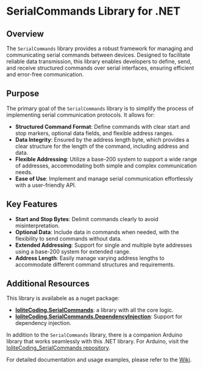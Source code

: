 # SerialCommands Library for .NET

## Overview

The `SerialCommands` library provides a robust framework for managing and communicating serial commands between devices. Designed to facilitate reliable data transmission, this library enables developers to define, send, and receive structured commands over serial interfaces, ensuring efficient and error-free communication.

## Purpose

The primary goal of the `SerialCommands` library is to simplify the process of implementing serial communication protocols. It allows for:

- **Structured Command Format**: Define commands with clear start and stop markers, optional data fields, and flexible address ranges.
- **Data Integrity**: Ensured by the address length byte, which provides a clear structure for the length of the command, including address and data.
- **Flexible Addressing**: Utilize a base-200 system to support a wide range of addresses, accommodating both simple and complex communication needs.
- **Ease of Use**: Implement and manage serial communication effortlessly with a user-friendly API.

## Key Features

- **Start and Stop Bytes**: Delimit commands clearly to avoid misinterpretation.
- **Optional Data**: Include data in commands when needed, with the flexibility to send commands without data.
- **Extended Addressing**: Support for single and multiple byte addresses using a base-200 system for extended range.
- **Address Length**: Easily manage varying address lengths to accommodate different command structures and requirements.

## Additional Resources

This library is availabele as a nuget package:
- **[IoliteCoding.SerialCommands](https://www.nuget.org/packages/IoliteCoding.SerialCommands/)**: a library with all the core logic.
- **[IoliteCoding.SerialCommands.DependencyInjection](https://www.nuget.org/packages/IoliteCoding.SerialCommands.DependencyInjection/)**: Support for dependency injection.

In addition to the `SerialCommands` library, there is a companion Arduino library that works seamlessly with this .NET library. For Arduino, visit the [IoliteCoding_SerialCommands repository](https://github.com/IoliteCoding/IoliteCoding_SerialCommands).

For detailed documentation and usage examples, please refer to the [Wiki](https://github.com/IoliteCoding/SerialCommands.NET/wiki).

